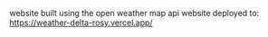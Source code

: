 website built using the open weather map api
website deployed to: https://weather-delta-rosy.vercel.app/
